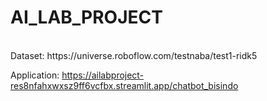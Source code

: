 # AI_LAB_PROJECT
<br>
Dataset: https://universe.roboflow.com/testnaba/test1-ridk5

Application: https://ailabproject-res8nfahxwxsz9ff6vcfbx.streamlit.app/chatbot_bisindo
